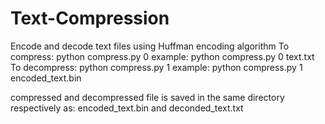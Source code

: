 # Text-Compression
Encode and decode text files using Huffman encoding algorithm
To compress: python compress.py <file name to compress> 0
example: python compress.py 0 text.txt
To decompress: python compress.py <file name to decompress> 1
example: python compress.py 1 encoded_text.bin

compressed and decompressed file is saved in the same directory respectively as: encoded_text.bin and deconded_text.txt

